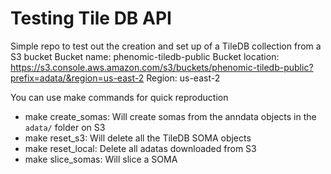 # Testing Tile DB API

Simple repo to test out the creation and set up of a TileDB collection from a S3 bucket
Bucket name: phenomic-tiledb-public
Bucket location: https://s3.console.aws.amazon.com/s3/buckets/phenomic-tiledb-public?prefix=adata/&region=us-east-2
Region: us-east-2

You can use make commands for quick reproduction

- make create_somas: Will create somas from the anndata objects in the `adata/` folder on S3
- make reset_s3: Will delete all the TileDB SOMA objects
- make reset_local: Delete all adatas downloaded from S3
- make slice_somas: Will slice a SOMA
